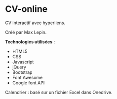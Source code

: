 # CV-online
CV interactif avec hyperliens.

Créé par Max Lepin.



__Technologies utilisées__ :  

* HTML5
* CSS
* Javascript
* jQuery
* Bootstrap 
* Font Awesome
* Google font API



Calendrier : basé sur un fichier Excel dans Onedrive.
